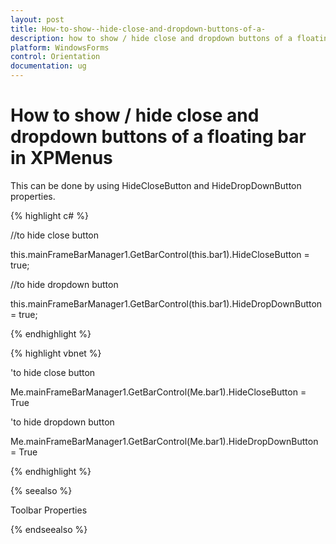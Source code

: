 ```yaml
---
layout: post
title: How-to-show--hide-close-and-dropdown-buttons-of-a-
description: how to show / hide close and dropdown buttons of a floating bar in xpmenus
platform: WindowsForms
control: Orientation
documentation: ug
---
```


# How to show / hide close and dropdown buttons of a floating bar in XPMenus

This can be done by using HideCloseButton and HideDropDownButton properties.

{% highlight c# %}

//to hide close button

this.mainFrameBarManager1.GetBarControl(this.bar1).HideCloseButton = true;


//to hide dropdown button

this.mainFrameBarManager1.GetBarControl(this.bar1).HideDropDownButton = true;

{% endhighlight %}

{% highlight vbnet %}



'to hide close button

Me.mainFrameBarManager1.GetBarControl(Me.bar1).HideCloseButton = True


'to hide dropdown button

Me.mainFrameBarManager1.GetBarControl(Me.bar1).HideDropDownButton = True

{% endhighlight %}

{% seealso %}

Toolbar Properties

{% endseealso %}